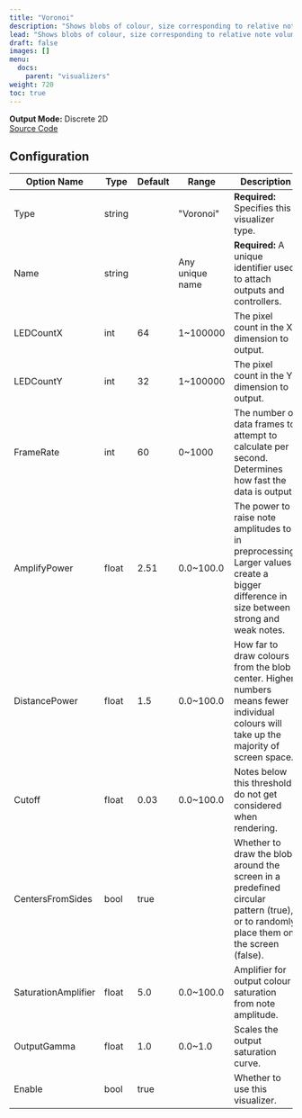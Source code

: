 ```yaml
---
title: "Voronoi"
description: "Shows blobs of colour, size corresponding to relative note volume, and with inter-frame continuity."
lead: "Shows blobs of colour, size corresponding to relative note volume, and with inter-frame continuity."
draft: false
images: []
menu: 
  docs:
    parent: "visualizers"
weight: 720
toc: true
---
```


**Output Mode:** Discrete 2D  
[Source Code](https://github.com/CaiB/ColorChord.NET/blob/master/ColorChord.NET/Visualizers/Voronoi.cs)

## Configuration

<table class="table table-dark">
    <thead class="thead-dark">
        <tr>
            <th scope="col">Option Name</th>
            <th scope="col">Type</th>
            <th scope="col">Default</th>
            <th scope="col">Range</th>
            <th scope="col">Description</th>
        </tr>
    </thead>
    <tbody>
        <tr>
            <td>Type</td>
            <td>string</td>
            <td></td>
            <td>"Voronoi"</td>
            <td><b>Required:</b> Specifies this visualizer type.</td>
        </tr>
        <tr>
            <td>Name</td>
            <td>string</td>
            <td></td>
            <td>Any unique name</td>
            <td><b>Required:</b> A unique identifier used to attach outputs and controllers.</td>
        </tr>
        <tr>
            <td>LEDCountX</td>
            <td>int</td>
            <td>64</td>
            <td>1~100000</td>
            <td>The pixel count in the X dimension to output.</td>
        </tr>
        <tr>
            <td>LEDCountY</td>
            <td>int</td>
            <td>32</td>
            <td>1~100000</td>
            <td>The pixel count in the Y dimension to output.</td>
        </tr>
        <tr>
            <td>FrameRate</td>
            <td>int</td>
            <td>60</td>
            <td>0~1000</td>
            <td>The number of data frames to attempt to calculate per second. Determines how fast the data is output.</td>
        </tr>
        <tr>
            <td>AmplifyPower</td>
            <td>float</td>
            <td>2.51</td>
            <td>0.0~100.0</td>
            <td>The power to raise note amplitudes to in preprocessing. Larger values create a bigger difference in size between strong and weak notes.</td>
        </tr>
        <tr>
            <td>DistancePower</td>
            <td>float</td>
            <td>1.5</td>
            <td>0.0~100.0</td>
            <td>How far to draw colours from the blob center. Higher numbers means fewer individual colours will take up the majority of screen space.</td>
        </tr>
        <tr>
            <td>Cutoff</td>
            <td>float</td>
            <td>0.03</td>
            <td>0.0~100.0</td>
            <td>Notes below this threshold do not get considered when rendering.</td>
        </tr>
        <tr>
            <td>CentersFromSides</td>
            <td>bool</td>
            <td>true</td>
            <td></td>
            <td>Whether to draw the blobs around the screen in a predefined circular pattern (true), or to randomly place them on the screen (false).</td>
        </tr>
        <tr>
            <td>SaturationAmplifier</td>
            <td>float</td>
            <td>5.0</td>
            <td>0.0~100.0</td>
            <td>Amplifier for output colour saturation from note amplitude.</td>
        </tr>
        <tr>
            <td>OutputGamma</td>
            <td>float</td>
            <td>1.0</td>
            <td>0.0~1.0</td>
            <td>Scales the output saturation curve.</td>
        </tr>
        <tr>
            <td>Enable</td>
            <td>bool</td>
            <td>true</td>
            <td></td>
            <td>Whether to use this visualizer.</td>
        </tr>
    </tbody>
</table>

